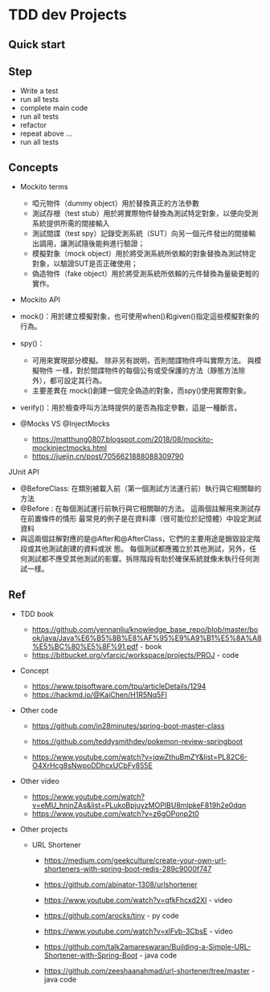 # TDD dev Projects

## Quick start

## Step

- Write a test
- run all tests
- complete main code
- run all tests
- refactor
- repeat above ...
- run all tests

## Concepts

- Mockito terms
  - 啞元物件（dummy object）用於替換真正的方法參數
  - 測試存根（test stub）用於將實際物件替換為測試特定對象，以便向受測系統提供所需的間接輸入
  - 測試間諜（test spy）記錄受測系統（SUT）向另一個元件發出的間接輸出調用，讓測試隨後能夠進行驗證；
  - 模擬對象（mock object）用於將受測系統所依賴的對象替換為測試特定對象，以驗證SUT是否正確使用；
  - 偽造物件（fake object）用於將受測系統所依賴的元件替換為量級更輕的實作。

- Mockito API
- mock()：用於建立模擬對象，也可使用when()和given()指定這些模擬對象的行為。
- spy()：
  - 可用來實現部分模擬。 除非另有說明，否則間諜物件呼叫實際方法。 與模擬物件 一樣，對於間諜物件的每個公有或受保護的方法（靜態方法除外），都可設定其行為。
  - 主要差異在 mock()創建一個完全偽造的對象，而spy()使用實際對象。
- verify()：用於檢查呼叫方法時提供的是否為指定參數，這是一種斷言。
- @Mocks VS @InjectMocks
  - https://matthung0807.blogspot.com/2018/08/mockito-mockinjectmocks.html
  - https://juejin.cn/post/7056621888088309790

JUnit API
- @BeforeClass: 在類別被載入前（第一個測試方法運行前）執行與它相關聯的方法
- @Before : 在每個測試運行前執行與它相關聯的方法。 這兩個註解用來測試存在前置條件的情形
  最常見的例子是在資料庫（很可能位於記憶體）中設定測試資料
- 與這兩個註解對應的是@After和@AfterClass，它們的主要用途是銷毀設定階段或其他測試創建的資料或狀
  態。 每個測試都應獨立於其他測試，另外，任何測試都不應受其他測試的影響。拆除階段有助於確保系統就像未執行任何測試一樣。

## Ref

- TDD book
    - https://github.com/yennanliu/knowledge_base_repo/blob/master/book/java/Java%E6%B5%8B%E8%AF%95%E9%A9%B1%E5%8A%A8%E5%BC%80%E5%8F%91.pdf - book
    - https://bitbucket.org/vfarcic/workspace/projects/PROJ - code

- Concept
  - https://www.tpisoftware.com/tpu/articleDetails/1294
  - https://hackmd.io/@KaiChen/H1R5Nq5FI

- Other code
    - https://github.com/in28minutes/spring-boot-master-class

    - https://github.com/teddysmithdev/pokemon-review-springboot
    - https://www.youtube.com/watch?v=jqwZthuBmZY&list=PL82C6-O4XrHcg8sNwpoDDhcxUCbFy855E

- Other video
    - https://www.youtube.com/watch?v=eMU_hninZAs&list=PLukoBpjuyzMOPIBU8mlpkeF819h2e0dqn
    - https://www.youtube.com/watch?v=z6gOPonp2t0

- Other projects
  - URL Shortener
  
    - https://medium.com/geekculture/create-your-own-url-shorteners-with-spring-boot-redis-289c9000f747
    - https://github.com/abinator-1308/urlshortener
  
    - https://www.youtube.com/watch?v=qfkFhcxd2XI - video
    - https://github.com/arocks/tiny - py code

    - https://www.youtube.com/watch?v=xlFvb-3CbsE - video
    - https://github.com/talk2amareswaran/Building-a-Simple-URL-Shortener-with-Spring-Boot - java code
    - https://github.com/zeeshaanahmad/url-shortener/tree/master - java code

